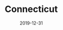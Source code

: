 ---
layout: location-page
date: 2019-12-31
tags:
  - connecticut
title: Connecticut
stateAbbr: CT
url: "https://portal.ct.gov/coronavirus"
urlTitle: "portal.ct.gov"
---